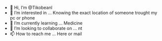 - 👋 Hi, I’m @Tikobeanl
- 👀 I’m interested in ... Knowing the exact location of someone trought my pc or phone
- 🌱 I’m currently learning ... Medicine
- 💞️ I’m looking to collaborate on ... nt
- 📫 How to reach me ... Here or mail

<!---
Tikobeanl/Tikobeanl is a ✨ special ✨ repository because its `README.md` (this file) appears on your GitHub profile.
You can click the Preview link to take a look at your changes.
--->
